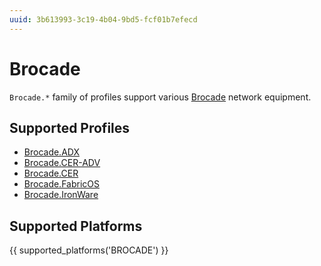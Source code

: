 ```yaml
---
uuid: 3b613993-3c19-4b04-9bd5-fcf01b7efecd
---
```

# Brocade

`Brocade.*` family of profiles support various [Brocade](http://www.brocade.com/)
network equipment.

## Supported Profiles

- [Brocade.ADX](Brocade.ADX.md)
- [Brocade.CER-ADV](Brocade.CER-ADV.md)
- [Brocade.CER](Brocade.CER.md)
- [Brocade.FabricOS](Brocade.FabricOS.md)
- [Brocade.IronWare](Brocade.IronWare.md)

## Supported Platforms

{{ supported_platforms('BROCADE') }}
